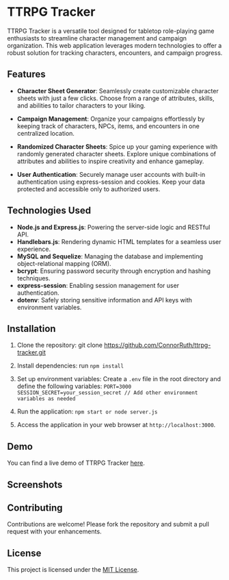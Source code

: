 # TTRPG Tracker

TTRPG Tracker is a versatile tool designed for tabletop role-playing game enthusiasts to streamline character management and campaign organization. This web application leverages modern technologies to offer a robust solution for tracking characters, encounters, and campaign progress.

## Features

- **Character Sheet Generator**: Seamlessly create customizable character sheets with just a few clicks. Choose from a range of attributes, skills, and abilities to tailor characters to your liking.

- **Campaign Management**: Organize your campaigns effortlessly by keeping track of characters, NPCs, items, and encounters in one centralized location. 

- **Randomized Character Sheets**: Spice up your gaming experience with randomly generated character sheets. Explore unique combinations of attributes and abilities to inspire creativity and enhance gameplay.

- **User Authentication**: Securely manage user accounts with built-in authentication using express-session and cookies. Keep your data protected and accessible only to authorized users.

## Technologies Used

- **Node.js and Express.js**: Powering the server-side logic and RESTful API.
- **Handlebars.js**: Rendering dynamic HTML templates for a seamless user experience.
- **MySQL and Sequelize**: Managing the database and implementing object-relational mapping (ORM).
- **bcrypt**: Ensuring password security through encryption and hashing techniques.
- **express-session**: Enabling session management for user authentication.
- **dotenv**: Safely storing sensitive information and API keys with environment variables.

## Installation

1. Clone the repository: git clone https://github.com/ConnorRuth/ttrpg-tracker.git
2. Install dependencies: run `npm install`
3. Set up environment variables:
Create a `.env` file in the root directory and define the following variables:
`PORT=3000
SESSION_SECRET=your_session_secret
// Add other environment variables as needed`

4. Run the application: `npm start or node server.js`

5. Access the application in your web browser at `http://localhost:3000`.

## Demo

You can find a live demo of TTRPG Tracker [here](#).

## Screenshots



## Contributing

Contributions are welcome! Please fork the repository and submit a pull request with your enhancements.

## License

This project is licensed under the [MIT License](LICENSE).









   


